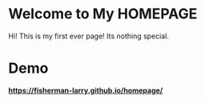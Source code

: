 # Welcome to My HOMEPAGE

Hi! This is my first ever page! 
Its nothing special.


# Demo

**https://fisherman-larry.github.io/homepage/**
